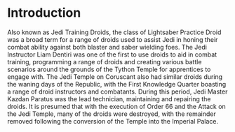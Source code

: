 # Introduction

Also known as Jedi Training Droids, the class of Lightsaber Practice Droid was a broad term for a range of droids used to assist Jedi in honing their combat ability against both blaster and saber wielding foes.
The Jedi Instructor Liam Dentiri was one of the first to use droids to aid in combat training, programming a range of droids and creating various battle scenarios around the grounds of the Tython Temple for apprentices to engage with.
The Jedi Temple on Coruscant also had similar droids during the waning days of the Republic, with the First Knowledge Quarter boasting a range of droid instructors and combatants.
During this period, Jedi Master Kazdan Paratus was the lead technician, maintaining and repairing the droids.
It is presumed that with the execution of Order 66 and the Attack on the Jedi Temple, many of the droids were destroyed, with the remainder removed following the conversion of the Temple into the Imperial Palace.
